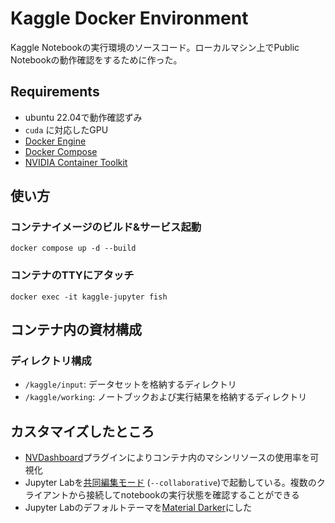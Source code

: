 # Kaggle Docker Environment

Kaggle Notebookの実行環境のソースコード。ローカルマシン上でPublic Notebookの動作確認をするために作った。

## Requirements

- ubuntu 22.04で動作確認ずみ
- `cuda` に対応したGPU
- [Docker Engine](https://docs.docker.com/engine/install/)
- [Docker Compose](https://docs.docker.com/compose/install/)
- [NVIDIA Container Toolkit](https://docs.nvidia.com/datacenter/cloud-native/container-toolkit/overview.html)

## 使い方

### コンテナイメージのビルド&サービス起動

```
docker compose up -d --build
```

### コンテナのTTYにアタッチ

```
docker exec -it kaggle-jupyter fish 
```

## コンテナ内の資材構成

### ディレクトリ構成

- `/kaggle/input`: データセットを格納するディレクトリ
- `/kaggle/working`: ノートブックおよび実行結果を格納するディレクトリ

## カスタマイズしたところ

* [NVDashboard](https://github.com/rapidsai/jupyterlab-nvdashboard)プラグインによりコンテナ内のマシンリソースの使用率を可視化
* Jupyter Labを[共同編集モード](https://jupyterlab.readthedocs.io/en/stable/user/rtc.html#real-time-collaboration) (`--collaborative`)で起動している。複数のクライアントから接続してnotebookの実行状態を確認することができる
* Jupyter Labのデフォルトテーマを[Material Darker](https://github.com/oriolmirosa/jupyterlab_materialdarker)にした
